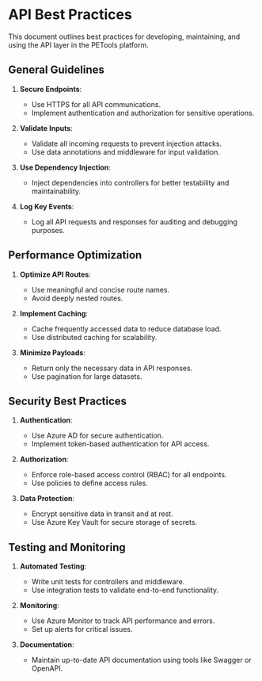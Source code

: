 # API Best Practices

This document outlines best practices for developing, maintaining, and using the API layer in the PETools platform.

## General Guidelines

1. **Secure Endpoints**:
   - Use HTTPS for all API communications.
   - Implement authentication and authorization for sensitive operations.

2. **Validate Inputs**:
   - Validate all incoming requests to prevent injection attacks.
   - Use data annotations and middleware for input validation.

3. **Use Dependency Injection**:
   - Inject dependencies into controllers for better testability and maintainability.

4. **Log Key Events**:
   - Log all API requests and responses for auditing and debugging purposes.

## Performance Optimization

1. **Optimize API Routes**:
   - Use meaningful and concise route names.
   - Avoid deeply nested routes.

2. **Implement Caching**:
   - Cache frequently accessed data to reduce database load.
   - Use distributed caching for scalability.

3. **Minimize Payloads**:
   - Return only the necessary data in API responses.
   - Use pagination for large datasets.

## Security Best Practices

1. **Authentication**:
   - Use Azure AD for secure authentication.
   - Implement token-based authentication for API access.

2. **Authorization**:
   - Enforce role-based access control (RBAC) for all endpoints.
   - Use policies to define access rules.

3. **Data Protection**:
   - Encrypt sensitive data in transit and at rest.
   - Use Azure Key Vault for secure storage of secrets.

## Testing and Monitoring

1. **Automated Testing**:
   - Write unit tests for controllers and middleware.
   - Use integration tests to validate end-to-end functionality.

2. **Monitoring**:
   - Use Azure Monitor to track API performance and errors.
   - Set up alerts for critical issues.

3. **Documentation**:
   - Maintain up-to-date API documentation using tools like Swagger or OpenAPI.
